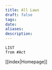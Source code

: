 ```yaml
---
title: All Laws
draft: false
tags: 
date: 
aliases: 
description:
---
```

```dataview
LIST
from #Act
```

[[index|Homepage]]